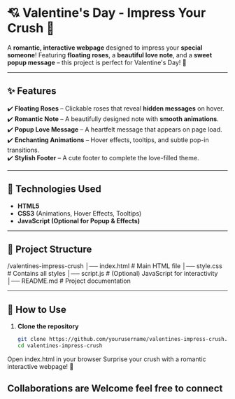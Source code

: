 # 💘 Valentine's Day - Impress Your Crush 🌹  
A **romantic, interactive webpage** designed to impress your **special someone**! Featuring **floating roses**, a **beautiful love note**, and a **sweet popup message** – this project is perfect for Valentine's Day! 💖  

---

## ✨ Features  
✔️ **Floating Roses** – Clickable roses that reveal **hidden messages** on hover.  
✔️ **Romantic Note** – A beautifully designed note with **smooth animations**.  
✔️ **Popup Love Message** – A heartfelt message that appears on page load.  
✔️ **Enchanting Animations** – Hover effects, tooltips, and subtle pop-in transitions.  
✔️ **Stylish Footer** – A cute footer to complete the love-filled theme.  

---

## 🎨 Technologies Used  
- **HTML5**  
- **CSS3** (Animations, Hover Effects, Tooltips)  
- **JavaScript (Optional for Popup & Effects)**  

---

## 📂 Project Structure  
/valentines-impress-crush │── index.html # Main HTML file │── style.css # Contains all styles │── script.js # (Optional) JavaScript for interactivity │── README.md # Project documentation

---

## 🚀 How to Use  
1. **Clone the repository**  
   ```bash
   git clone https://github.com/yourusername/valentines-impress-crush.git
   cd valentines-impress-crush
Open index.html in your browser
Surprise your crush with a romantic interactive webpage! 💖

## Collaborations are Welcome feel free to connect
